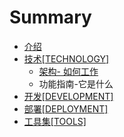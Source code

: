 # Summary

* [介绍](README.md)
* [技术[TECHNOLOGY]](teschenology/ji_672f5b_technology_].md)
   * [架构- 如何工作](teschenology/architecture/jia_6784-_ru_he_gong_zuo.md)
   * 功能指南-它是什么
* [开发[DEVELOPMENT]](devlopment/kai_53d15b_development_].md)
* [部署[DEPLOYMENT]](deployment/bu_7f725b_deployment_].md)
* [工具集[TOOLS]](tools/gong_ju_96c65b_tools_].md)

